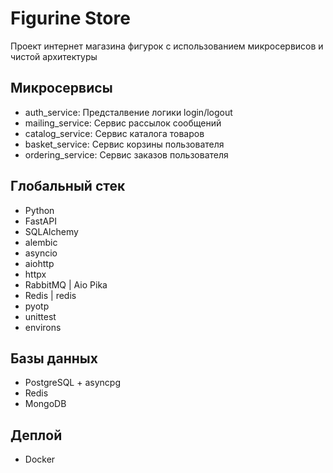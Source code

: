 # Figurine Store

Проект интернет магазина фигурок с использованием микросервисов и чистой архитектуры

## Микросервисы

* auth_service: Предсталвение логики login/logout
* mailing_service: Сервис рассылок сообщений
* catalog_service: Сервис каталога товаров
* basket_service: Сервис корзины пользователя
* ordering_service: Сервис заказов пользователя

## Глобальный стек

* Python
* FastAPI
* SQLAlchemy
* alembic
* asyncio
* aiohttp
* httpx
* RabbitMQ | Aio Pika
* Redis | redis
* pyotp
* unittest
* environs

## Базы данных

* PostgreSQL + asyncpg
* Redis
* MongoDB

## Деплой

* Docker
